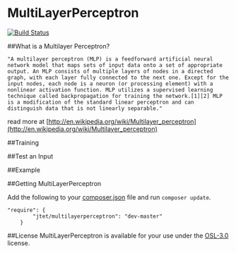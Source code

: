 MultiLayerPerceptron
==========

[![Build Status](https://api.travis-ci.org/jtet/MultiLayerPerceptron.png?branch)](https://travis-ci.org/jtet/MultiLayerPerceptron)

##What is a Multilayer Perceptron?

```
"A multilayer perceptron (MLP) is a feedforward artificial neural network model that maps sets of input data onto a set of appropriate output. An MLP consists of multiple layers of nodes in a directed graph, with each layer fully connected to the next one. Except for the input nodes, each node is a neuron (or processing element) with a nonlinear activation function. MLP utilizes a supervised learning technique called backpropagation for training the network.[1][2] MLP is a modification of the standard linear perceptron and can distinguish data that is not linearly separable."
```
read more at [http://en.wikipedia.org/wiki/Multilayer_perceptron](http://en.wikipedia.org/wiki/Multilayer_perceptron)

##Training

##Test an Input

##Example


##Getting MultiLayerPerceptron

Add the following to your [composer.json](http://getcomposer.org) file and run `composer update`.

```
"require": {
        "jtet/multilayerperceptron": "dev-master"
    }
```

##License
MultiLayerPerceptron is available for your use under the [OSL-3.0](http://www.spdx.org/licenses/OSL-3.0#licenseText) license.